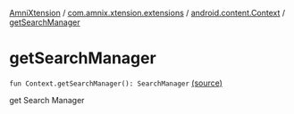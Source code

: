 [AmniXtension](../../index.md) / [com.amnix.xtension.extensions](../index.md) / [android.content.Context](index.md) / [getSearchManager](./get-search-manager.md)

# getSearchManager

`fun Context.getSearchManager(): SearchManager` [(source)](https://github.com/AmniX/AmniXTension/tree/master/AmniXtension/src/main/java/com/amnix/xtension/extensions/ContextExtension.kt#L549)

get Search Manager

